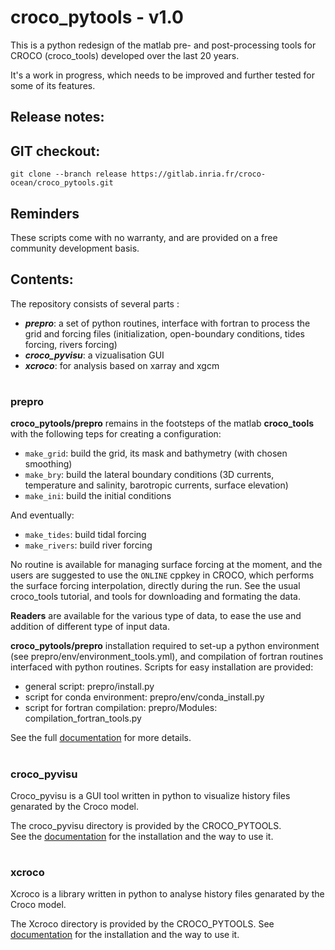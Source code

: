 # croco_pytools - v1.0

This is a python redesign of the matlab pre- and post-processing tools for CROCO (croco_tools) developed over the last 20 years.

It's a work in progress, which needs to be improved and further tested for some of its features.

## Release notes: 


## GIT checkout:

`git clone --branch release https://gitlab.inria.fr/croco-ocean/croco_pytools.git`

## Reminders

These scripts come with no warranty, and are provided on a free community development basis.

## Contents:
The repository consists of several parts :
  - ***prepro***: a set of python routines, interface with fortran to process the grid and forcing files (initialization, open-boundary conditions, tides forcing, rivers forcing)
  - ***croco_pyvisu***: a vizualisation GUI
  - ***xcroco***: for analysis based on xarray and xgcm

#
### prepro
**croco_pytools/prepro** remains in the footsteps of the matlab **croco_tools** with the following teps for creating a configuration:
* ``make_grid``: build the grid, its mask and bathymetry (with chosen smoothing)
* ``make_bry``: build the lateral boundary conditions (3D currents, temperature and salinity, barotropic currents, surface elevation)
* ``make_ini``: build the initial conditions

And eventually:
* ``make_tides``: build tidal forcing
* ``make_rivers``: build river forcing

No routine is available for managing surface forcing at the moment, and the users are suggested to use the ``ONLINE`` cppkey in CROCO, 
which performs the surface forcing interpolation, directly during the run. 
See the usual croco_tools tutorial, and tools for downloading and formating the data. 

**Readers** are available for the various type of data, to ease the use and addition of different type of input data. 

**croco_pytools/prepro** installation required to set-up a python environment (see prepro/env/environment_tools.yml), and
compilation of fortran routines interfaced with python routines. 
Scripts for easy installation are provided: 
- general script: prepro/install.py
- script for conda environment: prepro/env/conda_install.py
- script for fortran compilation: prepro/Modules: compilation_fortran_tools.py

See the full [documentation]( https://croco-ocean.gitlabpages.inria.fr/croco_pytools/prepro) for more details.

#
### croco_pyvisu
Croco_pyvisu is a  GUI tool written in python to visualize history files genarated by the Croco model.

The croco_pyvisu directory is provided by the CROCO_PYTOOLS.  
See the [documentation](https://croco-ocean.gitlabpages.inria.fr/croco_pytools/croco_pyvisu) for the installation and the way to use it.


#
### xcroco
Xcroco is a library written in python to analyse history files genarated by the Croco model.

The Xcroco directory is provided by the CROCO_PYTOOLS.
See [documentation]( https://croco-ocean.gitlabpages.inria.fr/croco_pytools/xcroco) for the installation and the way to use it. 

